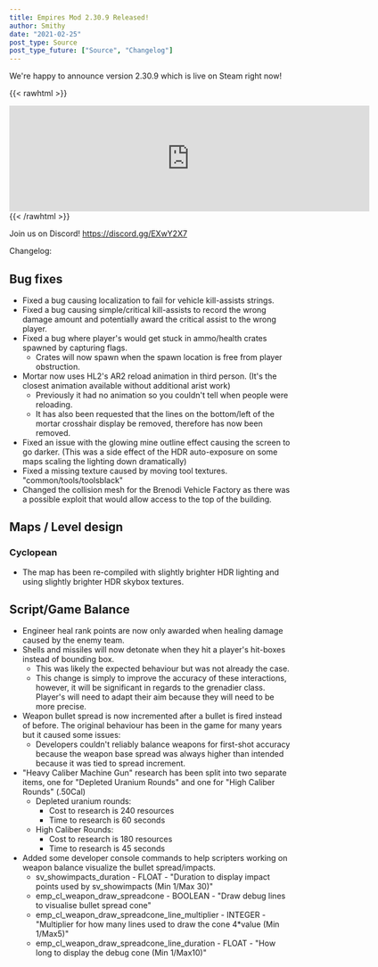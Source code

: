 ```yaml
---
title: Empires Mod 2.30.9 Released!
author: Smithy
date: "2021-02-25"
post_type: Source
post_type_future: ["Source", "Changelog"]
---
```



We're happy to announce version 2.30.9 which is live on Steam right now!

{{< rawhtml >}}
<iframe src="https://store.steampowered.com/widget/17740/" frameborder="0" width="646" height="190"></iframe>
{{< /rawhtml >}}

Join us on Discord! https://discord.gg/EXwY2X7

Changelog:

## Bug fixes

- Fixed a bug causing localization to fail for vehicle kill-assists strings.
- Fixed a bug causing simple/critical kill-assists to record the wrong damage amount and potentially award the critical assist to the wrong player.
- Fixed a bug where player's would get stuck in ammo/health crates spawned by capturing flags.
	- Crates will now spawn when the spawn location is free from player obstruction.
- Mortar now uses HL2's AR2 reload animation in third person. (It's the closest animation available without additional arist work)
	- Previously it had no animation so you couldn't tell when people were reloading.
	- It has also been requested that the lines on the bottom/left of the mortar crosshair display be removed, therefore has now been removed.
- Fixed an issue with the glowing mine outline effect causing the screen to go darker. (This was a side effect of the HDR auto-exposure on some maps scaling the lighting down dramatically)
- Fixed a missing texture caused by moving tool textures. "common/tools/toolsblack"
- Changed the collision mesh for the Brenodi Vehicle Factory as there was a possible exploit that would allow access to the top of the building.


## Maps / Level design

### Cyclopean

- The map has been re-compiled with slightly brighter HDR lighting and using slightly brighter HDR skybox textures.


## Script/Game Balance
- Engineer heal rank points are now only awarded when healing damage caused by the enemy team.
- Shells and missiles will now detonate when they hit a player's hit-boxes instead of bounding box.
	- This was likely the expected behaviour but was not already the case.
	- This change is simply to improve the accuracy of these interactions, however, it will be significant in regards to the grenadier class. Player's will need to adapt their aim because they will need to be more precise.
- Weapon bullet spread is now incremented after a bullet is fired instead of before. The original behaviour has been in the game for many years but it caused some issues:
	- Developers couldn't reliably balance weapons for first-shot accuracy because the weapon base spread was always higher than intended because it was tied to spread increment.
- "Heavy Caliber Machine Gun" research has been split into two separate items, one for "Depleted Uranium Rounds" and one for "High Caliber Rounds" (.50Cal)
	- Depleted uranium rounds:
		- Cost to research is 240 resources
		- Time to research is 60 seconds
	- High Caliber Rounds:
		- Cost to research is 180 resources
		- Time to research is 45 seconds
- Added some developer console commands to help scripters working on weapon balance visualize the bullet spread/impacts.
	- sv_showimpacts_duration - FLOAT - "Duration to display impact points used by sv_showimpacts (Min 1/Max 30)"
	- emp_cl_weapon_draw_spreadcone - BOOLEAN - "Draw debug lines to visualise bullet spread cone"
	- emp_cl_weapon_draw_spreadcone_line_multiplier - INTEGER - "Multiplier for how many lines used to draw the cone 4*value (Min 1/Max5)"
	- emp_cl_weapon_draw_spreadcone_line_duration - FLOAT - "How long to display the debug cone (Min 1/Max10)"


